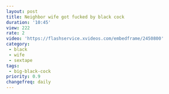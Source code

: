 ```yaml
---
layout: post
title: Neighbor wife got fucked by black cock
duration: '10:45'
view: 222
rate: 2
video: 'https://flashservice.xvideos.com/embedframe/2450800'
category: 
 - black
 - wife
 - sextape
tags: 
 - big-black-cock
priority: 0.9
changefreq: daily
---
```

